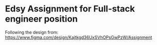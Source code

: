 # Edsy Assignment for Full-stack engineer position

Following the design from: https://www.figma.com/design/Kajtkgd36UxSVhOPsGwPzW/Assignment
